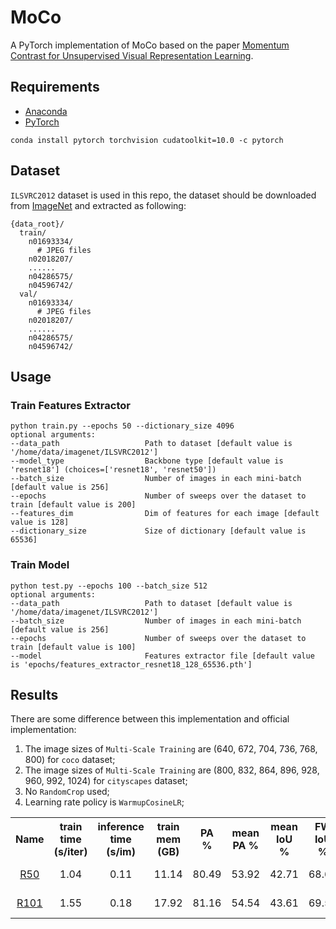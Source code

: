 # MoCo
A PyTorch implementation of MoCo based on the paper [Momentum Contrast for Unsupervised Visual Representation Learning](https://arxiv.org/abs/1911.05722).

## Requirements
- [Anaconda](https://www.anaconda.com/download/)
- [PyTorch](https://pytorch.org)
```
conda install pytorch torchvision cudatoolkit=10.0 -c pytorch
```

## Dataset
`ILSVRC2012` dataset is used in this repo, the dataset should be downloaded from [ImageNet](http://image-net.org/challenges/LSVRC/2012/)
and extracted as following:
```
{data_root}/
  train/
    n01693334/
      # JPEG files 
    n02018207/
    ......
    n04286575/
    n04596742/
  val/
    n01693334/
      # JPEG files 
    n02018207/
    ......
    n04286575/
    n04596742/
```

## Usage
### Train Features Extractor
```
python train.py --epochs 50 --dictionary_size 4096
optional arguments:
--data_path                   Path to dataset [default value is '/home/data/imagenet/ILSVRC2012']
--model_type                  Backbone type [default value is 'resnet18'] (choices=['resnet18', 'resnet50'])
--batch_size                  Number of images in each mini-batch [default value is 256]
--epochs                      Number of sweeps over the dataset to train [default value is 200]
--features_dim                Dim of features for each image [default value is 128]
--dictionary_size             Size of dictionary [default value is 65536]
```

### Train Model
```
python test.py --epochs 100 --batch_size 512
optional arguments:
--data_path                   Path to dataset [default value is '/home/data/imagenet/ILSVRC2012']
--batch_size                  Number of images in each mini-batch [default value is 256]
--epochs                      Number of sweeps over the dataset to train [default value is 100]
--model                       Features extractor file [default value is 'epochs/features_extractor_resnet18_128_65536.pth']
```

## Results
There are some difference between this implementation and official implementation:
1. The image sizes of `Multi-Scale Training` are (640, 672, 704, 736, 768, 800) for `coco` dataset;
2. The image sizes of `Multi-Scale Training` are (800, 832, 864, 896, 928, 960, 992, 1024) for `cityscapes` dataset;
3. No `RandomCrop` used;
4. Learning rate policy is `WarmupCosineLR`;

<table>
	<tbody>
		<!-- START TABLE -->
		<!-- TABLE HEADER -->
		<th>Name</th>
		<th>train time (s/iter)</th>
		<th>inference time (s/im)</th>
		<th>train mem (GB)</th>
		<th>PA</br>%</th>
		<th>mean PA %</th>
		<th>mean IoU %</th>
		<th>FW IoU %</th>
		<th>download link</th>
		<!-- TABLE BODY -->
		<!-- ROW: r18 -->
		<tr>
			<td align="center"><a href="configs/r50_coco.yaml">R50</a></td>
			<td align="center">1.04</td>
			<td align="center">0.11</td>
			<td align="center">11.14</td>
			<td align="center">80.49</td>
			<td align="center">53.92</td>
			<td align="center">42.71</td>
			<td align="center">68.69</td>
			<td align="center"><a href="https://pan.baidu.com/s/1jP7zWezVPBZWx_9LjJCgWg">model</a>&nbsp;|&nbsp;xxi8</td>
		</tr>
		<!-- ROW: r50 -->
		<tr>
			<td align="center"><a href="configs/r101_coco.yaml">R101</a></td>
			<td align="center">1.55</td>
			<td align="center">0.18</td>
			<td align="center">17.92</td>
			<td align="center">81.16</td>
			<td align="center">54.54</td>
			<td align="center">43.61</td>
			<td align="center">69.50</td>
			<td align="center"><a href="https://pan.baidu.com/s/1BeGS7gckGAczd1euB55EFA">model</a>&nbsp;|&nbsp;1jhd</td>
		</tr>
	</tbody>
</table>
